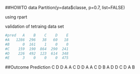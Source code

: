 ##HOWTO
data Partition(y=data$classe, p=0.7, list=FALSE)

using rpart


validation of tetraing data set
```r
#pred   A    B    C    D    E
#A   1286  296   38   60   18
#B      0  161    1    0    0
#C    159  190  864  290  241
#D    226  492  123  614  348
#E      3    0    0    0  475
```

##Outcome Prediction
C D D A A C D D A A C D B A D D C D A B
